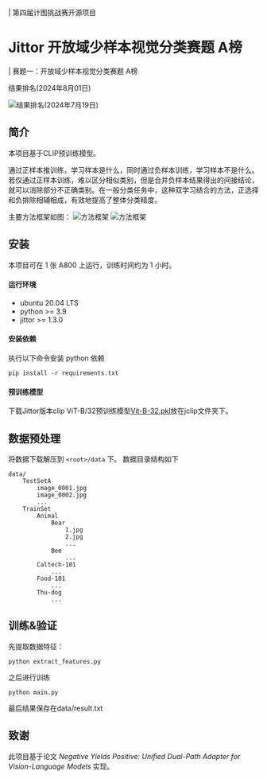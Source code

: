| 第四届计图挑战赛开源项目

# Jittor 开放域少样本视觉分类赛题 A榜
| 赛题一：开放域少样本视觉分类赛题 A榜

结果排名(2024年8月01日)

![结果排名(2024年7月19日)](https://s3.bmp.ovh/imgs/2024/08/01/1094b154d74aa2c5.png)

## 简介

本项目基于CLIP预训练模型。

通过正样本推训练，学习样本是什么，同时通过负样本训练，学习样本不是什么。若仅通过正样本训练，难以区分相似类别，但是合并负样本结果得出的间接结论，就可以消除部分不正确类别。在一般分类任务中，这种双学习结合的方法，正选择和负排除相辅相成，有效地提高了整体分类精度。

主要方法框架如图：
![方法框架](https://s3.bmp.ovh/imgs/2024/07/19/1193d59b3bad34cb.png)
![方法框架](https://s3.bmp.ovh/imgs/2024/07/19/85ab28a40a1ec699.png)

## 安装 

本项目可在 1 张 A800 上运行，训练时间约为 1 小时。

#### 运行环境
- ubuntu 20.04 LTS
- python >= 3.9
- jittor >= 1.3.0

#### 安装依赖
执行以下命令安装 python 依赖
```
pip install -r requirements.txt
```

#### 预训练模型

下载Jittor版本clip ViT-B/32预训练模型[Vit-B-32.pkl](https://github.com/uyzhang/JCLIP/releases/download/%E6%9D%83%E9%87%8D/ViT-B-32.pkl)放在jclip文件夹下。



## 数据预处理

将数据下载解压到 `<root>/data` 下。 数据目录结构如下

```
data/
    TestSetA
        image_0001.jpg
        image_0002.jpg
        ...
    TrainSet
        Animal
            Bear
                1.jpg
                2.jpg
                ...
            Bee
                ...
        Caltech-101
            ...
        Food-101
            ...
        Thu-dog
            ...
```


## 训练&验证

先提取数据特征：
```
python extract_features.py
```

之后进行训练
```
python main.py
```

最后结果保存在data/result.txt

## 致谢

此项目基于论文 *Negative Yields Positive: Unified Dual-Path Adapter for Vision-Language Models* 实现。


